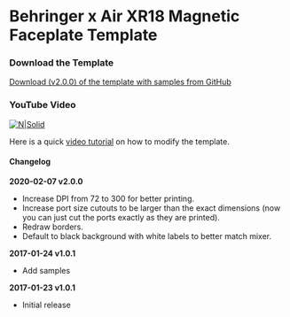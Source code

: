 # Behringer x Air XR18 Magnetic Faceplate Template

### Download the Template
[Download (v2.0.0) of the template with samples from GitHub ](https://github.com/jeffcoughlin/Behringer-x-Air-XR18-Magnetic-Faceplate-Template/archive/2.0.0.zip)

### YouTube Video
[![N|Solid](https://i9.ytimg.com/vi/elAR5zKiPm8/mqdefault.jpg?time=1581112711834&sqp=CLS59_EF&rs=AOn4CLBgdyeI86EZYFwmZtn5v8FYvkLR0Q)](https://youtu.be/elAR5zKiPm8)

Here is a quick [video tutorial](https://youtu.be/elAR5zKiPm8) on how to modify the template.

#### Changelog

**2020-02-07 v2.0.0**
* Increase DPI from 72 to 300 for better printing.
* Increase port size cutouts to be larger than the exact dimensions (now you can just cut the ports exactly as they are printed).
* Redraw borders.
* Default to black background with white labels to better match mixer.

**2017-01-24 v1.0.1**
* Add samples

**2017-01-23 v1.0.1**
* Initial release